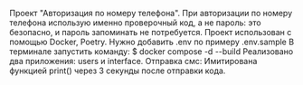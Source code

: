 Проект "Авторизация по номеру телефона".
При авторизации по номеру телефона использую именно проверочный код, а не пароль: это безопасно, и пароль запоминать не потребуется.
Проект использован с помощью Docker, Poetry.
Нужно добавить .env по примеру .env.sample
В терминале запустить команду: $ docker compose -d --build
Реализовано два приложения: users и interface.
Отправка смс: Имитирована функцией print() через 3 секунды после отправки кода.
